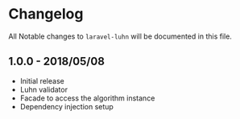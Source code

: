 # Changelog

All Notable changes to `laravel-luhn` will be documented in this file.

## 1.0.0 - 2018/05/08

- Initial release
- Luhn validator
- Facade to access the algorithm instance
- Dependency injection setup
